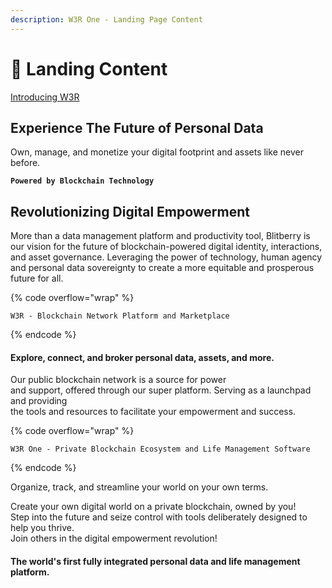 ```yaml
---
description: W3R One - Landing Page Content
---
```


# 📑 Landing Content

[Introducing W3R](broken-reference)

## Experience The Future of Personal Data

Own, manage, and monetize your digital footprint and assets like never before.

**`Powered by Blockchain Technology`**

## Revolutionizing Digital Empowerment

More than a data management platform and productivity tool, Blitberry is our vision for the future of blockchain-powered digital identity, interactions, and asset governance. Leveraging the power of technology, human agency and personal data sovereignty to create a more equitable and prosperous future for all.

{% code overflow="wrap" %}
```
W3R - Blockchain Network Platform and Marketplace
```
{% endcode %}

#### Explore, connect, and broker personal data, assets, and more.

Our public blockchain network is a source for power\
and support, offered through our super platform. Serving as a launchpad and providing\
the tools and resources to facilitate your empowerment and success.

{% code overflow="wrap" %}
```
W3R One - Private Blockchain Ecosystem and Life Management Software
```
{% endcode %}

Organize, track, and streamline your world on your own terms.

Create your own digital world on a private blockchain, owned by you!\
Step into the future and seize control with tools deliberately designed to help you thrive.\
Join others in the digital empowerment revolution!

#### The world's first fully integrated personal data and life management platform.
